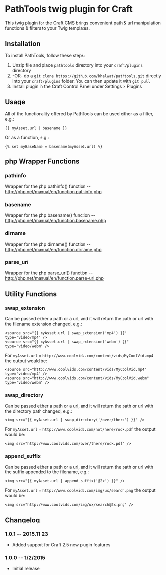 # PathTools twig plugin for Craft

This twig plugin for the Craft CMS brings convenient path & url manipulation functions & filters to your Twig templates.


## Installation

To install PathTools, follow these steps:

1. Unzip file and place `pathtools` directory into your `craft/plugins` directory
2.  -OR- do a `git clone https://github.com/khalwat/pathtools.git` directly into your `craft/plugins` folder.  You can then update it with `git pull`
3. Install plugin in the Craft Control Panel under Settings > Plugins

## Usage

All of the functionality offered by PathTools can be used either as a filter, e.g.:

```
{{ myAsset.url | basename }}
```

Or as a function, e.g.:

```
{% set myBaseName = basename(myAsset.url) %}
```
## php Wrapper Functions
### pathinfo
Wrapper for the php pathinfo() function -- <http://php.net/manual/en/function.pathinfo.php>
### basename
Wrapper for the php basename() function -- <http://php.net/manual/en/function.basename.php>
### dirname
Wrapper for the php dirname() function -- <http://php.net/manual/en/function.dirname.php>
### parse_url
Wrapper for the php parse_url() function -- <http://php.net/manual/en/function.parse-url.php>
## Utility Functions
### swap_extension
Can be passed either a path or a url, and it will return the path or url with the filename extension changed, e.g.:

```
<source src="{{ myAsset.url | swap_extension('mp4') }}" type='video/mp4' />
<source src="{{ myAsset.url | swap_extension('webm') }}" type='video/webm' />

```
For ``myAsset.url`` = ``http://www.coolvids.com/content/vids/MyCoolVid.mp4`` the output would be:

```
<source src="http://www.coolvids.com/content/vids/MyCoolVid.mp4" type='video/mp4' />
<source src="http://www.coolvids.com/content/vids/MyCoolVid.webm" type='video/webm' />

```

### swap_directory
Can be passed either a path or a url, and it will return the path or url with the directory path changed, e.g.:

```
<img src="{{ myAsset.url | swap_directory('/over/there') }}" />

```
For ``myAsset.url`` = ``http://www.coolvids.com/not/here/rock.pdf`` the output would be:

```
<img src="http://www.coolvids.com/over/there/rock.pdf" />

```
### append_suffix
Can be passed either a path or a url, and it will return the path or url with the suffix appended to the filename, e.g.:

```
<img src="{{ myAsset.url | append_suffix('@2x') }}" />

```
For ``myAsset.url`` = ``http://www.coolvids.com/img/ux/search.png`` the output would be:

```
<img src="http://www.coolvids.com/img/ux/search@2x.png" />

```

## Changelog

### 1.0.1 -- 2015.11.23

* Added support for Craft 2.5 new plugin features

### 1.0.0 -- 1/2/2015

* Initial release
